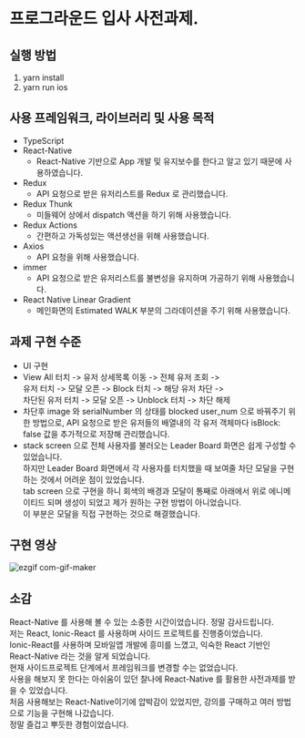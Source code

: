 # 프로그라운드 입사 사전과제.

## 실행 방법
1. yarn install
2. yarn run ios

## 사용 프레임워크, 라이브러리 및 사용 목적
- TypeScript
- React-Native
  - React-Native 기반으로 App 개발 및 유지보수를 한다고 알고 있기 때문에
    사용하였습니다.
- Redux
  - API 요청으로 받은 유저리스트를 Redux 로 관리했습니다.
- Redux Thunk
  - 미들웨어 상에서 dispatch 액션을 하기 위해 사용했습니다.
- Redux Actions
  - 간편하고 가독성있는 액션생선을 위해 사용했습니다.
- Axios
  - API 요청을 위해 사용했습니다.
- immer
  - API 요청으로 받은 유저리스트를 불변성을 유지하며 가공하기 위해 사용했습니다.
- React Native Linear Gradient
  - 메인화면의 Estimated WALK 부분의 그라데이션을 주기 위해 사용했습니다.

## 과제 구현 수준
- UI 구현
- View All 터치 -> 유저 상세목록 이동 -> 전체 유저 조회 ->   
  유저 터치 -> 모달 오픈 -> Block 터치 -> 해당 유저 차단 ->   
  차단된 유저 터치 -> 모달 오픈 -> Unblock 터치 -> 차단 해제
- 차단후 image 와 serialNumber 의 상태를 blocked user_num 으로 
  바꿔주기 위한 방법으로, API 요청으로 받은 유저들의 배열내의 각 유저 객체마다 isBlock: false 값을 추가적으로 저장해 관리했습니다.
- stack screen 으로 전체 사용자를 불러오는 Leader Board 화면은 쉽게 구성할 수 있었습니다.  
  하지만 Leader Board 화면에서 각 사용자를 터치했을 때 보여줄 차단 모달을 구현하는 것에서 어려운 점이 있었습니다.  
  tab screen 으로 구현을 하니 회색의 배경과 모달이 통째로 아래에서 위로 에니메이티드 되며 생성이 되었고 제가 원하는 구현 방법이 아니었습니다.  
  이 부분은 모달을 직접 구현하는 것으로 해결했습니다.

## 구현 영상
![ezgif com-gif-maker](https://user-images.githubusercontent.com/97146131/185537070-c797dd0a-f65c-4ae8-89a9-30c5f81d0333.gif)

## 소감
React-Native 를 사용해 볼 수 있는 소중한 시간이었습니다. 정말 감사드립니다.   
저는 React, Ionic-React 를 사용하며 사이드 프로젝트를 진행중이었습니다.  
Ionic-React를 사용하며 모바일앱 개발에 흥미를 느꼈고, 익숙한 React 기반인 React-Native 라는 것을 알게 되었습니다.  
현재 사이드프로젝트 단계에서 프레임워크를 변경할 수는 없었습니다.  
사용을 해보지 못 한다는 아쉬움이 있던 찰나에 React-Native 를 활용한 사전과제를 받을 수 있었습니다.  
처음 사용해보는 React-Native이기에 압박감이 있었지만, 강의를 구매하고 여러 방법으로 기능을 구현해 나갔습니다.  
정말 즐겁고 뿌듯한 경험이었습니다.  
